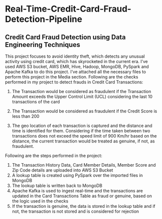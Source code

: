 # Real-Time-Credit-Card-Fraud-Detection-Pipeline
## Credit Card Fraud Detection using Data Engineering Techniques

This project focuses to avoid identity theft, which detects any unusual activity using credit card, which has skyrocketed in the current era. I've used AWS S3 bucket, AWS EMR, Hive, Hadoop, MongoDB, PySpark and Apache Kafka to do this project. I've attached all the necessary files to perform this project in the Media section. Following are the checks performed in my project to detect frauds in Credit Card Transactions:

1. The Transaction would be considered as fraudulent if the Transaction Amount exceeds the Upper Control Limit (UCL) considering the last 10 transactions of the card

2. The Transaction would be considered as fraudulent if the Credit Score is less than 200

3. The geo location of each transaction is captured and the distance and time is identified for them. Considering if the time taken between two transactions does not exceed the speed limit of 900 Km/hr based on the distance, the current transaction would be treated as genuine, if not, as fraudulent.

Following are the steps performed in the project:

1. The Transaction History Data, Card Member Details, Member Score and Zip Code details are uploaded into AWS S3 Bucket
2. A lookup table is created using PySpark over the imported files in MongoDB
3. The lookup table is written back to MongoDB
4. Apache Kafka is used to ingest real-time and the transactions are updated in the Card Transactions Table as fraud or genuine, based on the logic used in the checks
5. If the transaction is genuine, the data is stored in the lookup table and if not, the transaction is not stored and is considered for rejection
